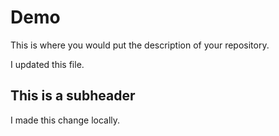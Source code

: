 # Demo

This is where you would put the description of your repository.

I updated this file.

## This is a subheader

I made this change locally.
